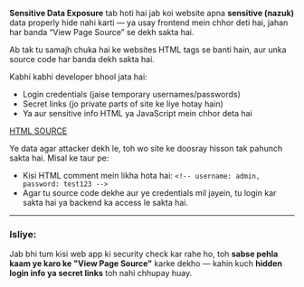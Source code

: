 **Sensitive Data Exposure** tab hoti hai jab koi website apna **sensitive (nazuk)** data properly hide nahi karti — ya usay frontend mein chhor deti hai, jahan har banda “View Page Source” se dekh sakta hai.

Ab tak tu samajh chuka hai ke websites HTML tags se banti hain, aur unka source code har banda dekh sakta hai.

Kabhi kabhi developer bhool jata hai:

* Login credentials (jaise temporary usernames/passwords)
* Secret links (jo private parts of site ke liye hotay hain)
* Ya aur sensitive info HTML ya JavaScript mein chhor deta hai

[HTML SOURCE](https://github.com/habib392/ImagesSS/blob/d0cbdf24ce46d9ca9fbfc076deac646cc4ff435b/html_source.png)

Ye data agar attacker dekh le, toh wo site ke doosray hisson tak pahunch sakta hai.
Misal ke taur pe:

* Kisi HTML comment mein likha hota hai: `<!-- username: admin, password: test123 -->`
* Agar tu source code dekhe aur ye credentials mil jayein, tu login kar sakta hai ya backend ka access le sakta hai.

---

### Isliye:

Jab bhi tum kisi web app ki security check kar rahe ho, toh **sabse pehla kaam ye karo ke "View Page Source"** karke dekho — kahin kuch **hidden login info ya secret links** toh nahi chhupay huay.
